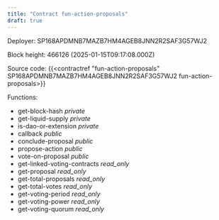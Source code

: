 ```yaml
---
title: "Contract fun-action-proposals"
draft: true
---
```

Deployer: SP168APDMNB7MAZB7HM4AGEB8JNN2R2SAF3G57WJ2


 



Block height: 466126 (2025-01-15T09:17:08.000Z)

Source code: {{<contractref "fun-action-proposals" SP168APDMNB7MAZB7HM4AGEB8JNN2R2SAF3G57WJ2 fun-action-proposals>}}

Functions:

* get-block-hash _private_
* get-liquid-supply _private_
* is-dao-or-extension _private_
* callback _public_
* conclude-proposal _public_
* propose-action _public_
* vote-on-proposal _public_
* get-linked-voting-contracts _read_only_
* get-proposal _read_only_
* get-total-proposals _read_only_
* get-total-votes _read_only_
* get-voting-period _read_only_
* get-voting-power _read_only_
* get-voting-quorum _read_only_
